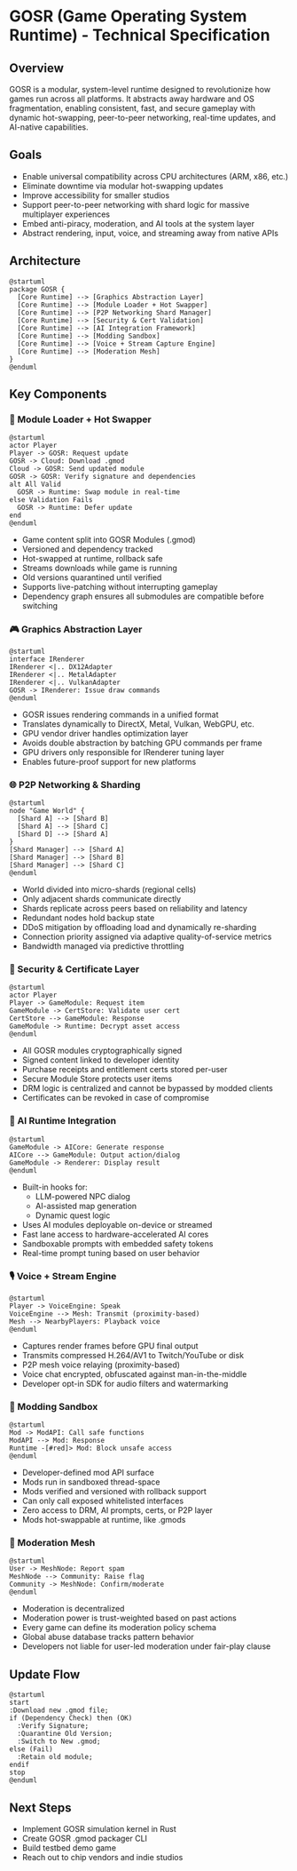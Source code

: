 # GOSR (Game Operating System Runtime) - Technical Specification

## Overview
GOSR is a modular, system-level runtime designed to revolutionize how games run across all platforms. It abstracts away hardware and OS fragmentation, enabling consistent, fast, and secure gameplay with dynamic hot-swapping, peer-to-peer networking, real-time updates, and AI-native capabilities.

## Goals
- Enable universal compatibility across CPU architectures (ARM, x86, etc.)
- Eliminate downtime via modular hot-swapping updates
- Improve accessibility for smaller studios
- Support peer-to-peer networking with shard logic for massive multiplayer experiences
- Embed anti-piracy, moderation, and AI tools at the system layer
- Abstract rendering, input, voice, and streaming away from native APIs

## Architecture
```plantuml
@startuml
package GOSR {
  [Core Runtime] --> [Graphics Abstraction Layer]
  [Core Runtime] --> [Module Loader + Hot Swapper]
  [Core Runtime] --> [P2P Networking Shard Manager]
  [Core Runtime] --> [Security & Cert Validation]
  [Core Runtime] --> [AI Integration Framework]
  [Core Runtime] --> [Modding Sandbox]
  [Core Runtime] --> [Voice + Stream Capture Engine]
  [Core Runtime] --> [Moderation Mesh]
}
@enduml
```

## Key Components

### 🧠 Module Loader + Hot Swapper
```plantuml
@startuml
actor Player
Player -> GOSR: Request update
GOSR -> Cloud: Download .gmod
Cloud -> GOSR: Send updated module
GOSR -> GOSR: Verify signature and dependencies
alt All Valid
  GOSR -> Runtime: Swap module in real-time
else Validation Fails
  GOSR -> Runtime: Defer update
end
@enduml
```
- Game content split into GOSR Modules (.gmod)
- Versioned and dependency tracked
- Hot-swapped at runtime, rollback safe
- Streams downloads while game is running
- Old versions quarantined until verified
- Supports live-patching without interrupting gameplay
- Dependency graph ensures all submodules are compatible before switching

### 🎮 Graphics Abstraction Layer
```plantuml
@startuml
interface IRenderer
IRenderer <|.. DX12Adapter
IRenderer <|.. MetalAdapter
IRenderer <|.. VulkanAdapter
GOSR -> IRenderer: Issue draw commands
@enduml
```
- GOSR issues rendering commands in a unified format
- Translates dynamically to DirectX, Metal, Vulkan, WebGPU, etc.
- GPU vendor driver handles optimization layer
- Avoids double abstraction by batching GPU commands per frame
- GPU drivers only responsible for IRenderer tuning layer
- Enables future-proof support for new platforms

### 🌐 P2P Networking & Sharding
```plantuml
@startuml
node "Game World" {
  [Shard A] --> [Shard B]
  [Shard A] --> [Shard C]
  [Shard D] --> [Shard A]
}
[Shard Manager] --> [Shard A]
[Shard Manager] --> [Shard B]
[Shard Manager] --> [Shard C]
@enduml
```
- World divided into micro-shards (regional cells)
- Only adjacent shards communicate directly
- Shards replicate across peers based on reliability and latency
- Redundant nodes hold backup state
- DDoS mitigation by offloading load and dynamically re-sharding
- Connection priority assigned via adaptive quality-of-service metrics
- Bandwidth managed via predictive throttling

### 🔐 Security & Certificate Layer
```plantuml
@startuml
actor Player
Player -> GameModule: Request item
GameModule -> CertStore: Validate user cert
CertStore --> GameModule: Response
GameModule -> Runtime: Decrypt asset access
@enduml
```
- All GOSR modules cryptographically signed
- Signed content linked to developer identity
- Purchase receipts and entitlement certs stored per-user
- Secure Module Store protects user items
- DRM logic is centralized and cannot be bypassed by modded clients
- Certificates can be revoked in case of compromise

### 🧬 AI Runtime Integration
```plantuml
@startuml
GameModule -> AICore: Generate response
AICore --> GameModule: Output action/dialog
GameModule -> Renderer: Display result
@enduml
```
- Built-in hooks for:
  - LLM-powered NPC dialog
  - AI-assisted map generation
  - Dynamic quest logic
- Uses AI modules deployable on-device or streamed
- Fast lane access to hardware-accelerated AI cores
- Sandboxable prompts with embedded safety tokens
- Real-time prompt tuning based on user behavior

### 🎙 Voice + Stream Engine
```plantuml
@startuml
Player -> VoiceEngine: Speak
VoiceEngine --> Mesh: Transmit (proximity-based)
Mesh --> NearbyPlayers: Playback voice
@enduml
```
- Captures render frames before GPU final output
- Transmits compressed H.264/AV1 to Twitch/YouTube or disk
- P2P mesh voice relaying (proximity-based)
- Voice chat encrypted, obfuscated against man-in-the-middle
- Developer opt-in SDK for audio filters and watermarking

### 🧵 Modding Sandbox
```plantuml
@startuml
Mod -> ModAPI: Call safe functions
ModAPI --> Mod: Response
Runtime -[#red]> Mod: Block unsafe access
@enduml
```
- Developer-defined mod API surface
- Mods run in sandboxed thread-space
- Mods verified and versioned with rollback support
- Can only call exposed whitelisted interfaces
- Zero access to DRM, AI prompts, certs, or P2P layer
- Mods hot-swappable at runtime, like .gmods

### 👮 Moderation Mesh
```plantuml
@startuml
User -> MeshNode: Report spam
MeshNode --> Community: Raise flag
Community -> MeshNode: Confirm/moderate
@enduml
```
- Moderation is decentralized
- Moderation power is trust-weighted based on past actions
- Every game can define its moderation policy schema
- Global abuse database tracks pattern behavior
- Developers not liable for user-led moderation under fair-play clause

## Update Flow
```plantuml
@startuml
start
:Download new .gmod file;
if (Dependency Check) then (OK)
  :Verify Signature;
  :Quarantine Old Version;
  :Switch to New .gmod;
else (Fail)
  :Retain old module;
endif
stop
@enduml
```

## Next Steps
- Implement GOSR simulation kernel in Rust
- Create GOSR .gmod packager CLI
- Build testbed demo game
- Reach out to chip vendors and indie studios
